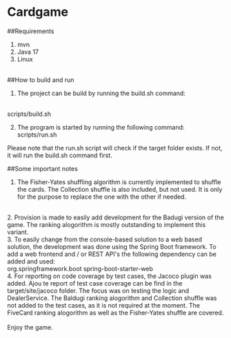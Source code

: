 # Cardgame

##Requirements
1. mvn
2. Java 17
3. Linux
<br/><br/>

##How to build and run
1. The project can be build by running the build.sh command:
<br/>
scripts/build.sh

2. The program is started by running the following command:
scripts/run.sh

Please note that the run.sh script will check if the target folder exists. If not, it will
run the build.sh command first.

##Some important notes
<br/>
1. The Fisher-Yates shuffling algorithm is currently implemented to shuffle the cards. The Collection
shuffle is also included, but not used. It is only for the purpose to replace the one with the other if
needed.
<br/>
2. Provision is made to easily add development for the Badugi version of the game. The ranking alogorithm
is mostly outstanding to implement this variant.
<br/>
3. To easily change from the console-based solution to a web based solution, the development was done using
the Spring Boot framework. To add a web frontend and / or REST API's the following dependency can be added and
used:
<br/>
	<dependency>
        	<groupId>org.springframework.boot</groupId>
                <artifactId>spring-boot-starter-web</artifactId>
        </dependency>
<br/>
4. For reporting on code coverage by test cases, the Jacoco plugin was added. Ajou te
report of test case coverage can be find in the target/site/jacoco folder. The
focus was on testing the logic and DealerService. The Baldugi ranking alogorithm and Collection shuffle
was not added to the test cases, as it is not required at the moment. The FiveCard ranking alogorithm as
well as the Fisher-Yates shuffle are covered.
<br/>
<br/>
Enjoy the game. 



